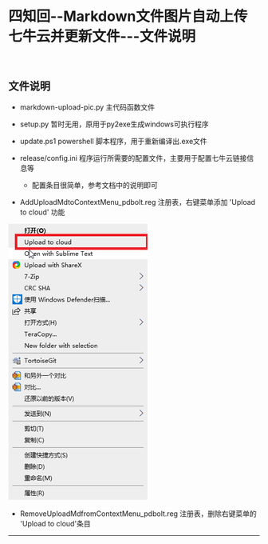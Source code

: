 # 四知回--Markdown文件图片自动上传七牛云并更新文件---文件说明

&#8195;&#8195;

##   文件说明

- markdown-upload-pic.py 主代码函数文件

- setup.py 暂时无用，原用于py2exe生成windows可执行程序

- update.ps1 powershell 脚本程序，用于重新编译出.exe文件

- release/config.ini 程序运行所需要的配置文件，主要用于配置七牛云链接信息等

  - 配置条目很简单，参考文档中的说明即可

- AddUploadMdtoContextMenu_pdbolt.reg 注册表，右键菜单添加 'Upload to cloud' 功能

![PDBoLT右键菜单](../images/pdbolt-markdown-upload-menu.png)

- RemoveUploadMdfromContextMenu_pdbolt.reg 注册表，删除右键菜单的 'Upload to cloud'条目

------



